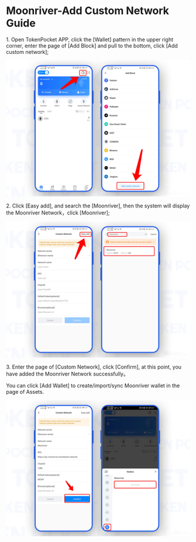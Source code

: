 # Moonriver-Add Custom Network Guide

1\. Open TokenPocket APP, click the \[Wallet] pattern in the upper right corner, enter the page of \[Add Block] and pull to the bottom, click \[Add custom network];

![](<../../.gitbook/assets/1 (26).png>)

2\. Click \[Easy add], and search the \[Moonriver], then the system will display the Moonriver Network，click \[Moonriver];

![](<../../.gitbook/assets/2 (9).png>)

3\. Enter the page of \[Custom Network], click \[Confirm], at this point, you have added the Moonriver Network successfully。

You can click \[Add Wallet] to create/import/sync Moonriver wallet in the page of Assets.

![](<../../.gitbook/assets/3 (10).png>)
